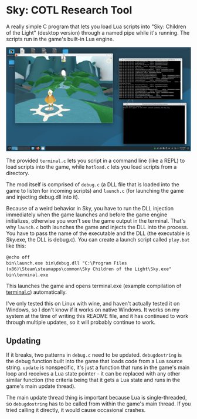 # Sky: COTL Research Tool

A really simple C program that lets you load Lua scripts into "Sky: Children of the Light" (desktop version) through a named pipe while it's running. The scripts run in the game's built-in Lua engine.

![desktop screenshot](screenshot.png)

The provided `terminal.c` lets you script in a command line (like a REPL) to load scripts into the game, while `hotload.c` lets you load scripts from a directory.

The mod itself is comprised of `debug.c` (a DLL file that is loaded into the game to listen for incoming scripts) and `launch.c` (for launching the game and injecting debug.dll into it).

Because of a weird behavior in Sky, you have to run the DLL injection immediately when the game launches and before the game engine initializes, otherwise you won't see the game output in the terminal. That's why `launch.c` both launches the game and injects the DLL into the process. You have to pass the name of the executable and the DLL (the executable is Sky.exe, the DLL is debug.c). You can create a launch script called `play.bat` like this:

```
@echo off
bin\launch.exe bin\debug.dll "C:\Program Files (x86)\Steam\steamapps\common\Sky Children of the Light\Sky.exe"
bin\terminal.exe
```

This launches the game and opens terminal.exe (example compilation of [terminal.c](terminal.c)) automatically.

I've only tested this on Linux with wine, and haven't actually tested it on Windows, so I don't know if it works on native Windows. It works on my system at the time of writing this README file, and it has continued to work through multiple updates, so it will probably continue to work.

## Updating

If it breaks, two patterns in `debug.c` need to be updated. `debugdostring` is the debug function built into the game that loads code from a Lua source string. `update` is nonspecific, it's just a function that runs in the game's main loop and receives a Lua state pointer - it can be replaced with any other similar function (the criteria being that it gets a Lua state and runs in the game's main update thread).

The main update thread thing is important because Lua is single-threaded, so `debugdostring` has to be called from within the game's main thread. If you tried calling it directly, it would cause occasional crashes.

